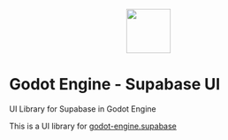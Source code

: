 <p align="center"><img src="icon.svg" width="80px"/></p>

# Godot Engine - Supabase UI
UI Library for Supabase in Godot Engine

This is a UI library for [godot-engine.supabase](https://github.com/fenix-hub/godot-engine.supabase)